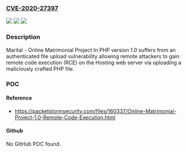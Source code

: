 ### [CVE-2020-27397](https://cve.mitre.org/cgi-bin/cvename.cgi?name=CVE-2020-27397)
![](https://img.shields.io/static/v1?label=Product&message=n%2Fa&color=blue)
![](https://img.shields.io/static/v1?label=Version&message=n%2Fa&color=blue)
![](https://img.shields.io/static/v1?label=Vulnerability&message=n%2Fa&color=brighgreen)

### Description

Marital - Online Matrimonial Project In PHP version 1.0 suffers from an authenticated file upload vulnerability allowing remote attackers to gain remote code execution (RCE) on the Hosting web server via uploading a maliciously crafted PHP file.

### POC

#### Reference
- https://packetstormsecurity.com/files/160337/Online-Matrimonial-Project-1.0-Remote-Code-Execution.html

#### Github
No GitHub POC found.

